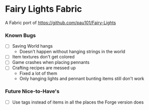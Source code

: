 # Fairy Lights Fabric

A Fabric port of https://github.com/pau101/Fairy-Lights

### Known Bugs

- [ ] Saving World hangs
  - Doesn't happen without hanging strings in the world
- [ ] Item textures don't get colored
- [ ] Game crashes when placing pennants
- [ ] Crafting recipes are messed up
  - Fixed a lot of them
  - Only hanging lights and pennant bunting items still don't work

### Future Nice-to-Have's

- [ ] Use tags instead of items in all the places the Forge version does
